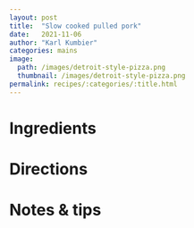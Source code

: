 ```yaml
---
layout: post
title:  "Slow cooked pulled pork"
date:   2021-11-06
author: "Karl Kumbier"
categories: mains
image:
  path: /images/detroit-style-pizza.png
  thumbnail: /images/detroit-style-pizza.png
permalink: recipes/:categories/:title.html
---
```


# Ingredients

# Directions

# Notes & tips
